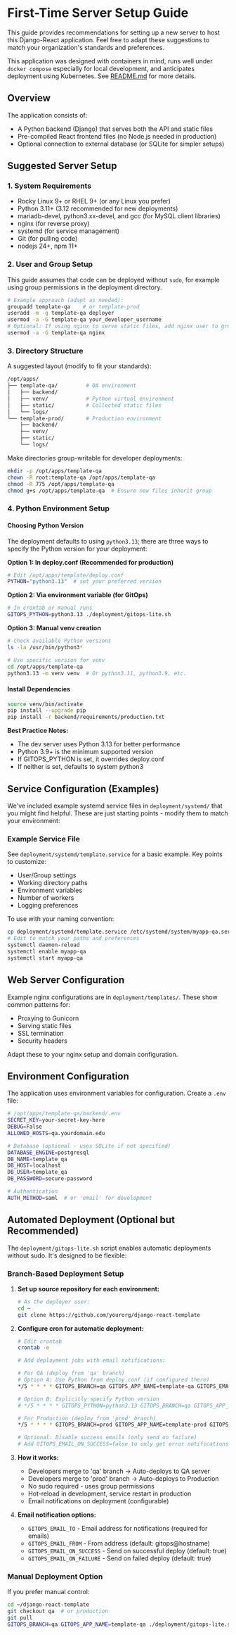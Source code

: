 # First-Time Server Setup Guide

This guide provides recommendations for setting up a new server to host this Django-React application. Feel free to adapt these suggestions to match your organization's standards and preferences.

This application was designed with containers in mind, runs well under `docker compose` especially for local development, and anticipates deployment using Kubernetes.  See [README.md](../README.md) for more details.

## Overview

The application consists of:
- A Python backend (Django) that serves both the API and static files
- Pre-compiled React frontend files (no Node.js needed in production)
- Optional connection to external database (or SQLite for simpler setups)

## Suggested Server Setup

### 1. System Requirements
- Rocky Linux 9+ or RHEL 9+ (or any Linux you prefer)
- Python 3.11+ (3.12 recommended for new deployments)
- mariadb-devel, python3.xx-devel, and gcc (for MySQL client libraries)
- nginx (for reverse proxy)
- systemd (for service management)
- Git (for pulling code)
- nodejs 24+, npm 11+

### 2. User and Group Setup

This guide assumes that code can be deployed without `sudo`,
for example using group permissions in the deployment directory.

```bash
# Example approach (adapt as needed):
groupadd template-qa    # or template-prod
useradd -m -g template-qa deployer
usermod -a -G template-qa your_developer_username
# Optional: If using nginx to serve static files, add nginx user to group
usermod -a -G template-qa nginx
```

### 3. Directory Structure

A suggested layout (modify to fit your standards):

```bash
/opt/apps/
├── template-qa/         # QA environment
│   ├── backend/
│   ├── venv/            # Python virtual environment
│   ├── static/          # Collected static files
│   └── logs/
└── template-prod/       # Production environment
    ├── backend/
    ├── venv/
    ├── static/
    └── logs/
```

Make directories group-writable for developer deployments:
```bash
mkdir -p /opt/apps/template-qa
chown -R root:template-qa /opt/apps/template-qa
chmod -R 775 /opt/apps/template-qa
chmod g+s /opt/apps/template-qa  # Ensure new files inherit group
```

### 4. Python Environment Setup

#### Choosing Python Version

The deployment defaults to using `python3.13`; there are three ways to specify the Python version for your deployment:

**Option 1: In deploy.conf (Recommended for production)**
```bash
# Edit /opt/apps/template/deploy.conf
PYTHON="python3.13"  # set your preferred version
```

**Option 2: Via environment variable (for GitOps)**
```bash
# In crontab or manual runs
GITOPS_PYTHON=python3.13 ./deployment/gitops-lite.sh
```

**Option 3: Manual venv creation**
```bash
# Check available Python versions
ls -la /usr/bin/python3*

# Use specific version for venv
cd /opt/apps/template-qa
python3.13 -m venv venv  # Or python3.11, python3.9, etc.
```

#### Install Dependencies
```bash
source venv/bin/activate
pip install --upgrade pip
pip install -r backend/requirements/production.txt
```

**Best Practice Notes:**
- The dev server uses Python 3.13 for better performance
- Python 3.9+ is the minimum supported version
- If GITOPS_PYTHON is set, it overrides deploy.conf
- If neither is set, defaults to system python3

## Service Configuration (Examples)

We've included example systemd service files in `deployment/systemd/` that you might find helpful. These are just starting points - modify them to match your environment:

### Example Service File
See `deployment/systemd/template.service` for a basic example. Key points to customize:
- User/Group settings
- Working directory paths
- Environment variables
- Number of workers
- Logging preferences

To use with your naming convention:
```bash
cp deployment/systemd/template.service /etc/systemd/system/myapp-qa.service
# Edit to match your paths and preferences
systemctl daemon-reload
systemctl enable myapp-qa
systemctl start myapp-qa
```

## Web Server Configuration

Example nginx configurations are in `deployment/templates/`. These show common patterns for:
- Proxying to Gunicorn
- Serving static files
- SSL termination
- Security headers

Adapt these to your nginx setup and domain configuration.

## Environment Configuration

The application uses environment variables for configuration. Create a `.env` file:

```bash
# /opt/apps/template-qa/backend/.env
SECRET_KEY=your-secret-key-here
DEBUG=False
ALLOWED_HOSTS=qa.yourdomain.edu

# Database (optional - uses SQLite if not specified)
DATABASE_ENGINE=postgresql
DB_NAME=template_qa
DB_HOST=localhost
DB_USER=template_qa
DB_PASSWORD=secure-password

# Authentication
AUTH_METHOD=saml  # or 'email' for development
```

## Automated Deployment (Optional but Recommended)

The `deployment/gitops-lite.sh` script enables automatic deployments without sudo. It's designed to be flexible:

### Branch-Based Deployment Setup

1. **Set up source repository for each environment:**
   ```bash
   # As the deployer user:
   cd ~
   git clone https://github.com/yourorg/django-react-template
   ```

2. **Configure cron for automatic deployment:**
   ```bash
   # Edit crontab
   crontab -e

   # Add deployment jobs with email notifications:

   # For QA (deploy from 'qa' branch)
   # Option A: Use Python from deploy.conf (if configured there)
   */5 * * * * GITOPS_BRANCH=qa GITOPS_APP_NAME=template-qa GITOPS_EMAIL_TO=admin@purdue.edu /home/deployer/django-react-template/deployment/gitops-lite.sh

   # Option B: Explicitly specify Python version
   # */5 * * * * GITOPS_PYTHON=python3.13 GITOPS_BRANCH=qa GITOPS_APP_NAME=template-qa GITOPS_EMAIL_TO=admin@purdue.edu /home/deployer/django-react-template/deployment/gitops-lite.sh

   # For Production (deploy from 'prod' branch)
   */5 * * * * GITOPS_BRANCH=prod GITOPS_APP_NAME=template-prod GITOPS_EMAIL_TO=admin@purdue.edu /home/deployer/django-react-template/deployment/gitops-lite.sh

   # Optional: Disable success emails (only send on failure)
   # Add GITOPS_EMAIL_ON_SUCCESS=false to only get error notifications
   ```

3. **How it works:**
   - Developers merge to 'qa' branch → Auto-deploys to QA server
   - Developers merge to 'prod' branch → Auto-deploys to Production
   - No sudo required - uses group permissions
   - Hot-reload in development, service restart in production
   - Email notifications on deployment (configurable)

4. **Email notification options:**
   - `GITOPS_EMAIL_TO` - Email address for notifications (required for emails)
   - `GITOPS_EMAIL_FROM` - From address (default: gitops@hostname)
   - `GITOPS_EMAIL_ON_SUCCESS` - Send on successful deploy (default: true)
   - `GITOPS_EMAIL_ON_FAILURE` - Send on failed deploy (default: true)

### Manual Deployment Option

If you prefer manual control:
```bash
cd ~/django-react-template
git checkout qa  # or production
git pull
GITOPS_BRANCH=qa GITOPS_APP_NAME=template-qa ./deployment/gitops-lite.sh
```
